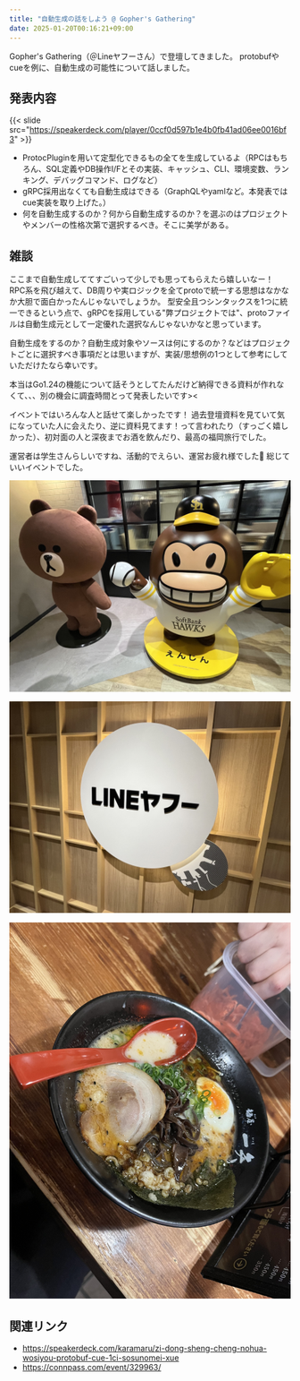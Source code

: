 ```yaml
---
title: "自動生成の話をしよう @ Gopher's Gathering"
date: 2025-01-20T00:16:21+09:00
---
```


Gopher's Gathering（＠Lineヤフーさん）で登壇してきました。
protobufやcueを例に、自動生成の可能性について話しました。

<!--more-->

## 発表内容

{{< slide src="https://speakerdeck.com/player/0ccf0d597b1e4b0fb41ad06ee0016bf3" >}}

- ProtocPluginを用いて定型化できるもの全てを生成しているよ（RPCはもちろん、SQL定義やDB操作I/Fとその実装、キャッシュ、CLI、環境変数、ランキング、デバッグコマンド、ログなど）
- gRPC採用出なくても自動生成はできる（GraphQLやyamlなど。本発表ではcue実装を取り上げた。）
- 何を自動生成するのか？何から自動生成するのか？を選ぶのはプロジェクトやメンバーの性格次第で選択するべき。そこに美学がある。


## 雑談

ここまで自動生成しててすごいって少しでも思ってもらえたら嬉しいなー！
RPC系を飛び越えて、DB周りや実ロジックを全てprotoで統一する思想はなかなか大胆で面白かったんじゃないでしょうか。
型安全且つシンタックスを1つに統一できるという点で、gRPCを採用している"弊プロジェクトでは"、protoファイルは自動生成元として一定優れた選択なんじゃないかなと思っています。

自動生成をするのか？自動生成対象やソースは何にするのか？などはプロジェクトごとに選択すべき事項だとは思いますが、実装/思想例の1つとして参考にしていただけたなら幸いです。

本当はGo1.24の機能について話そうとしてたんだけど納得できる資料が作れなくて、、、別の機会に調査時間とって発表したいです><

イベントではいろんな人と話せて楽しかったです！
過去登壇資料を見ていて気になっていた人に会えたり、逆に資料見てます！って言われたり（すっごく嬉しかった）、初対面の人と深夜までお酒を飲んだり、最高の福岡旅行でした。

運営者は学生さんらしいですね、活動的でえらい、運営お疲れ様でした👏
総じていいイベントでした。

![engin.jpg](engin.jpg)

![line.jpg](line.jpg)

![ramen.jpg](ramen.jpg)

## 関連リンク

- https://speakerdeck.com/karamaru/zi-dong-sheng-cheng-nohua-wosiyou-protobuf-cue-1ci-sosunomei-xue
- https://connpass.com/event/329963/

